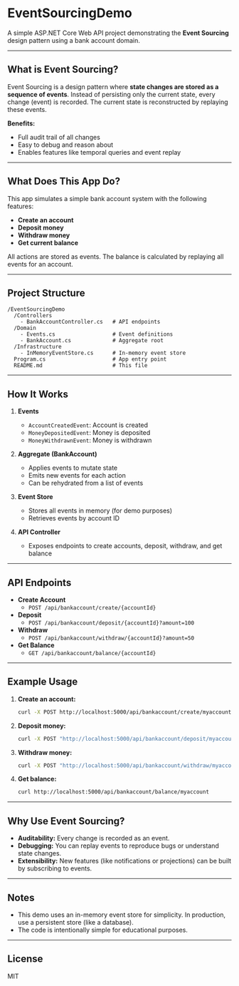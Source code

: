 # EventSourcingDemo

A simple ASP.NET Core Web API project demonstrating the **Event Sourcing** design pattern using a bank account domain.

---

## What is Event Sourcing?

Event Sourcing is a design pattern where **state changes are stored as a sequence of events**. Instead of persisting only the current state, every change (event) is recorded. The current state is reconstructed by replaying these events.

**Benefits:**
- Full audit trail of all changes
- Easy to debug and reason about
- Enables features like temporal queries and event replay

---

## What Does This App Do?

This app simulates a simple bank account system with the following features:
- **Create an account**
- **Deposit money**
- **Withdraw money**
- **Get current balance**

All actions are stored as events. The balance is calculated by replaying all events for an account.

---

## Project Structure

```
/EventSourcingDemo
  /Controllers
    - BankAccountController.cs   # API endpoints
  /Domain
    - Events.cs                  # Event definitions
    - BankAccount.cs             # Aggregate root
  /Infrastructure
    - InMemoryEventStore.cs      # In-memory event store
  Program.cs                     # App entry point
  README.md                      # This file
```

---

## How It Works

1. **Events**
   - `AccountCreatedEvent`: Account is created
   - `MoneyDepositedEvent`: Money is deposited
   - `MoneyWithdrawnEvent`: Money is withdrawn

2. **Aggregate (BankAccount)**
   - Applies events to mutate state
   - Emits new events for each action
   - Can be rehydrated from a list of events

3. **Event Store**
   - Stores all events in memory (for demo purposes)
   - Retrieves events by account ID

4. **API Controller**
   - Exposes endpoints to create accounts, deposit, withdraw, and get balance

---

## API Endpoints

- **Create Account**
  - `POST /api/bankaccount/create/{accountId}`
- **Deposit**
  - `POST /api/bankaccount/deposit/{accountId}?amount=100`
- **Withdraw**
  - `POST /api/bankaccount/withdraw/{accountId}?amount=50`
- **Get Balance**
  - `GET /api/bankaccount/balance/{accountId}`

---

## Example Usage

1. **Create an account:**
   ```sh
   curl -X POST http://localhost:5000/api/bankaccount/create/myaccount
   ```
2. **Deposit money:**
   ```sh
   curl -X POST "http://localhost:5000/api/bankaccount/deposit/myaccount?amount=200"
   ```
3. **Withdraw money:**
   ```sh
   curl -X POST "http://localhost:5000/api/bankaccount/withdraw/myaccount?amount=50"
   ```
4. **Get balance:**
   ```sh
   curl http://localhost:5000/api/bankaccount/balance/myaccount
   ```

---

## Why Use Event Sourcing?

- **Auditability:** Every change is recorded as an event.
- **Debugging:** You can replay events to reproduce bugs or understand state changes.
- **Extensibility:** New features (like notifications or projections) can be built by subscribing to events.

---

## Notes
- This demo uses an in-memory event store for simplicity. In production, use a persistent store (like a database).
- The code is intentionally simple for educational purposes.

---

## License
MIT
